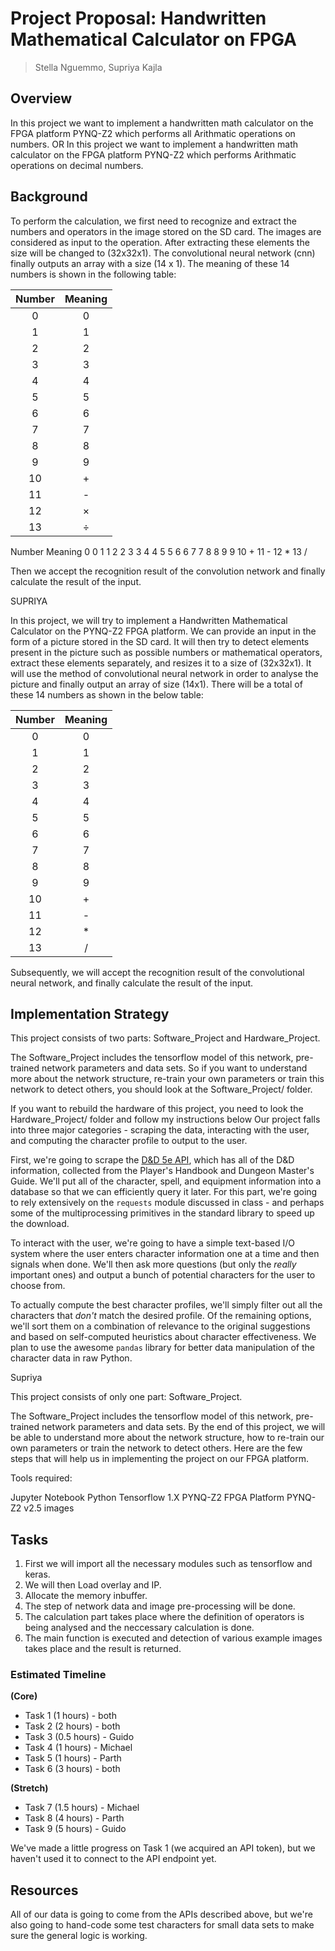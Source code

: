 
# Project Proposal:  Handwritten Mathematical Calculator on FPGA


> Stella Nguemmo, Supriya Kajla


## Overview

In this project we want to implement a handwritten math calculator on the FPGA platform PYNQ-Z2 which performs all Arithmatic operations on numbers. 
                                                              OR
In this project we want to implement a handwritten math calculator on the FPGA platform PYNQ-Z2 which performs Arithmatic operations on decimal numbers.

## Background

To perform the calculation, we first need to recognize and extract the numbers and operators in the image stored on the SD card. The images are considered as input to the operation. After extracting these elements the size will be changed to (32x32x1). The convolutional neural network (cnn) finally outputs an array with a size (14 x 1). The meaning of these 14 numbers is shown in the following table:

| Number | Meaning  |
| :----: | :------: |
|   0    |    0     |
|   1    |    1     |
|   2    |    2     |
|   3    |    3     |
|   4    |    4     |
|   5    |    5     |
|   6    |    6     |
|   7    |    7     |
|   8    |    8     |
|   9    |    9     |
|   10   |    +     |
|   11   |    -     |
|   12   | $\times$ |
|   13   |  $\div$  |
Number	Meaning
0	0
1	1
2	2
3	3
4	4
5	5
6	6
7	7
8	8
9	9
10	+
11	-
12	*
13	/

Then we accept the recognition result of the convolution network and finally calculate the result of the input.


SUPRIYA 

In this project, we will try to implement a Handwritten Mathematical Calculator on the PYNQ-Z2 FPGA platform. We can provide an input in the form of a picture stored in the SD card. It will then try to detect elements present in the picture such as possible numbers or mathematical operators, extract these elements separately, and resizes it to a size of (32x32x1). It will use the method of convolutional neural network in order to analyse the picture and finally output an array of size (14x1). There will be a total of these 14 numbers as shown in the below table:


| Number | Meaning  |
| :----: | :------: |
|   0    |    0     |
|   1    |    1     |
|   2    |    2     |
|   3    |    3     |
|   4    |    4     |
|   5    |    5     |
|   6    |    6     |
|   7    |    7     |
|   8    |    8     |
|   9    |    9     |
|   10   |    +     |
|   11   |    -     |
|   12   |    *     |
|   13   |    /     |

Subsequently, we will accept the recognition result of the convolutional neural network, and finally calculate the result of the input.

## Implementation Strategy

This project consists of two parts: Software_Project and Hardware_Project.

The Software_Project includes the tensorflow model of this network, pre-trained network parameters and data sets. So if you want to understand more about the network structure, re-train your own parameters or train this network to detect others, you should look at the Software_Project/ folder.

If you want to rebuild the hardware of this project, you need to look the Hardware_Project/ folder and follow my instructions below
Our project falls into three major categories - scraping the data, interacting with the user, and computing the character profile to output to the user.

First, we're going to scrape the [D&D 5e API](http://www.dnd5eapi.co/), which has all of the D&D information, collected from the Player's Handbook and Dungeon Master's Guide. We'll put all of the character, spell, and equipment information into a database so that we can efficiently query it later. For this part, we're going to rely extensively on the `requests` module discussed in class - and perhaps some of the multiprocessing primitives in the standard library to speed up the download.

To interact with the user, we're going to have a simple text-based I/O system where the user enters character information one at a time and then signals when done. We'll then ask more questions (but only the *really* important ones) and output a bunch of potential characters for the user to choose from.

To actually compute the best character profiles, we'll simply filter out all the characters that *don't* match the desired profile. Of the remaining options, we'll sort them on a combination of relevance to the original suggestions and based on self-computed heuristics about character effectiveness. We plan to use the awesome `pandas` library for better data manipulation of the character data in raw Python.

Supriya

This project consists of only one part: Software_Project.

The Software_Project includes the tensorflow model of this network, pre-trained network parameters and data sets. By the end of this project, we will be able to understand more about the network structure, how to re-train our own parameters or train the network to detect others.
Here are the few steps that will help us in implementing the project on our FPGA platform.

Tools required:

Jupyter Notebook
Python 
Tensorflow 1.X
PYNQ-Z2 FPGA Platform
PYNQ-Z2 v2.5 images




## Tasks

1. First we will import all the necessary modules such as tensorflow and keras.
2. We will then Load overlay and IP.
3. Allocate the memory inbuffer.
4. The step of network data and image pre-processing will be done.
5. The calculation part takes place where the definition of operators is being analysed and the neccessary calculation is done.
6. The main function is executed and detection of various example images takes place and the result is returned.



### Estimated Timeline

**(Core)**

* Task 1 (1 hours) - both
* Task 2 (2 hours) - both
* Task 3 (0.5 hours) - Guido
* Task 4 (1 hours) - Michael
* Task 5 (1 hours) - Parth
* Task 6 (3 hours) - both

**(Stretch)**

* Task 7 (1.5 hours) - Michael
* Task 8 (4 hours) - Parth
* Task 9 (5 hours) - Guido

We've made a little progress on Task 1 (we acquired an API token), but we haven't used it to connect to the API endpoint yet.


## Resources

All of our data is going to come from the APIs described above, but we're also going to hand-code some test characters for small data sets to make sure the general logic is working. 
